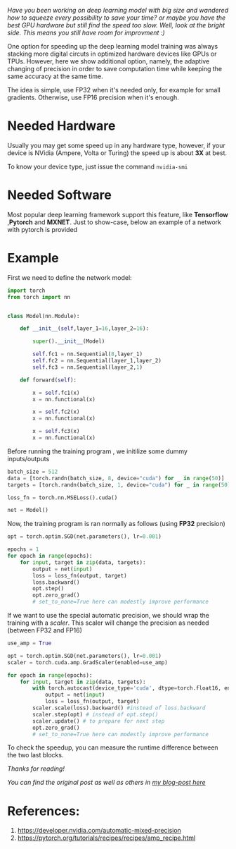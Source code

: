 <!--
.. title: Train your deep neural network faster with Automatic Mixed Precision
.. slug: train-your-deep-neural-network-faster-with-automatic-mixed-precision
.. date: 2022-09-23 16:53:19 UTC+02:00
.. tags: deep-learning, tips, pytorch
.. category: 
.. link: 
.. description: 
.. type: text
.. has_math: true
-->


*Have you been working on deep learning model with big size and wandered how to squeeze every possibility to save your time? or maybe you have the best GPU hardware but still find the speed too slow. Well, look at the bright side. This means you still have room for improvment :)*

One option for speeding up the deep learning model training was always stacking more digital circuts in optimized hardware devices like GPUs or TPUs. However, here we show additional option, namely, the adaptive changing of precision in order to save computation time while keeping the same accuracy at the same time.

The idea is simple, use FP32 when it's needed only, for example for small gradients. Otherwise, use FP16 precision when it's enough.


# Needed Hardware

Usually you may get some speed up in any hardware type, however, if your device is NVidia (Ampere, Volta or Turing) the speed up is about **3X** at best.

To know your device type, just issue the command `nvidia-smi`

# Needed Software

Most popular deep learning framework support this feature, like **Tensorflow** ,**Pytorch** and **MXNET**. Just to show-case, below an example of a network with pytorch is provided


# Example

First we need to define the network model:

```python
import torch
from torch import nn


class Model(nn.Module):

    def __init__(self,layer_1=16,layer_2=16):

        super().__init__(Model)

        self.fc1 = nn.Sequential(8,layer_1)
        self.fc2 = nn.Sequential(layer_1,layer_2)
        self.fc3 = nn.Sequential(layer_2,1)

    def forward(self):

        x = self.fc1(x)
        x = nn.functional(x)

        x = self.fc2(x)
        x = nn.functional(x)

        x = self.fc3(x)
        x = nn.functional(x)

```

Before running the training program , we initilize some dummy inputs/outputs


```python
batch_size = 512
data = [torch.randn(batch_size, 8, device="cuda") for _ in range(50)]
targets = [torch.randn(batch_size, 1, device="cuda") for _ in range(50)]

loss_fn = torch.nn.MSELoss().cuda()

net = Model()
```


Now, the training program is ran normally as follows (using **FP32** precision)

```python
opt = torch.optim.SGD(net.parameters(), lr=0.001)

epochs = 1
for epoch in range(epochs):
    for input, target in zip(data, targets):
        output = net(input)
        loss = loss_fn(output, target)
        loss.backward()
        opt.step()
        opt.zero_grad() 
        # set_to_none=True here can modestly improve performance

```

If we want to use the special automatic precision, we should wrap the training with a *scaler*.
This scaler will change the precision as needed (between FP32 and FP16)

```python
use_amp = True

opt = torch.optim.SGD(net.parameters(), lr=0.001)
scaler = torch.cuda.amp.GradScaler(enabled=use_amp)

for epoch in range(epochs):
    for input, target in zip(data, targets):
        with torch.autocast(device_type='cuda', dtype=torch.float16, enabled=use_amp):
            output = net(input)
            loss = loss_fn(output, target)
        scaler.scale(loss).backward() #instead of loss.backward
        scaler.step(opt) # instead of opt.step()
        scaler.update() # to prepare for next step
        opt.zero_grad() 
        # set_to_none=True here can modestly improve performance

```

To check the speedup, you can measure the runtime difference between the two last blocks.


*Thanks for reading!*

*You can find the original post as well as others in [my blog-post here](https://engyasin.github.io)*

# References:

1. https://developer.nvidia.com/automatic-mixed-precision
2. https://pytorch.org/tutorials/recipes/recipes/amp_recipe.html
